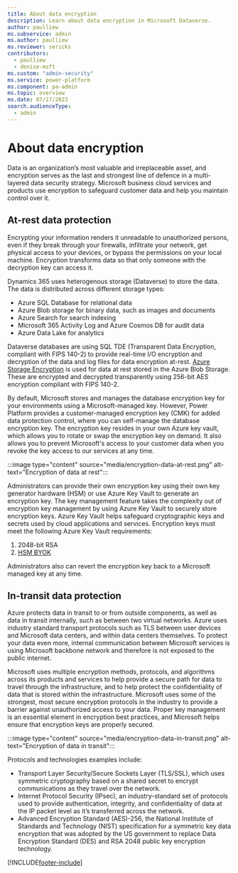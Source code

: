 ```yaml
---
title: About data encryption
description: Learn about data encryption in Microsoft Dataverse. 
author: paulliew
ms.subservice: admin
ms.author: paulliew
ms.reviewer: sericks
contributors:
  - paulliew
  - denise-msft
ms.custom: "admin-security"
ms.service: power-platform
ms.component: pa-admin
ms.topic: overview
ms.date: 07/17/2023
search.audienceType: 
  - admin
---
```

# About data encryption

Data is an organization’s most valuable and irreplaceable asset, and encryption serves as the last and strongest line of defence in a multi-layered data security strategy. Microsoft business cloud services and products use encryption to safeguard customer data and help you maintain control over it.

## At-rest data protection

Encrypting your information renders it unreadable to unauthorized persons, even if they break through your firewalls, infiltrate your network, get physical access to your devices, or bypass the permissions on your local machine. Encryption transforms data so that only someone with the decryption key can access it.

Dynamics 365 uses heterogenous storage (Dataverse) to store the data. The data is distributed across different storage types:

- Azure SQL Database for relational data
- Azure Blob storage for binary data, such as images and documents
- Azure Search for search indexing
- Microsoft 365 Activity Log and Azure Cosmos DB for audit data
- Azure Data Lake for analytics

Dataverse databases are using SQL TDE (Transparent Data Encryption, compliant with FIPS 140-2) to provide real-time I/O encryption and decryption of the data and log files for data encryption at-rest. [Azure Storage Encryption](/azure/storage/common/storage-service-encryption) is used for data at rest stored in the Azure Blob Storage. These are encrypted and decrypted transparently using 256-bit AES encryption compliant with FIPS 140-2.

By default, Microsoft stores and manages the database encryption key for your environments using a Microsoft-managed key. However, Power Platform provides a customer-managed encryption key (CMK) for added data protection control, where you can self-manage the database encryption key. The encryption key resides in your own Azure key vault, which allows you to rotate or swap the encryption key on demand. It also allows you to prevent Microsoft's access to your customer data when you revoke the key access to our services at any time.

:::image type="content" source="media/encryption-data-at-rest.png" alt-text="Encryption of data at rest":::

Administrators can provide their own encryption key using their own key generator hardware (HSM) or use Azure Key Vault to generate an encryption key. The key management feature takes the complexity out of encryption key management by using Azure Key Vault to securely store encryption keys. Azure Key Vault helps safeguard cryptographic keys and secrets used by cloud applications and services. Encryption keys must meet the following Azure Key Vault requirements:

1. 2048-bit RSA 
1. [HSM BYOK](/azure/key-vault/keys/hsm-protected-keys)

Administrators also can revert the encryption key back to a Microsoft managed key at any time.

## In-transit data protection

Azure protects data in transit to or from outside components, as well as data in transit internally, such as between two virtual networks. Azure uses industry standard transport protocols such as TLS between user devices and Microsoft data centers, and within data centers themselves. To protect your data even more, internal communication between Microsoft services is using Microsoft backbone network and therefore is not exposed to the public internet.

Microsoft uses multiple encryption methods, protocols, and algorithms across its products and services to help provide a secure path for data to travel through the infrastructure, and to help protect the confidentiality of data that is stored within the infrastructure. Microsoft uses some of the strongest, most secure encryption protocols in the industry to provide a barrier against unauthorized access to your data. Proper key management is an essential element in encryption best practices, and Microsoft helps ensure that encryption keys are properly secured.

:::image type="content" source="media/encryption-data-in-transit.png" alt-text="Encryption of data in transit":::

Protocols and technologies examples include:

- Transport Layer Security/Secure Sockets Layer (TLS/SSL), which uses symmetric cryptography based on a shared secret to encrypt communications as they travel over the network.
- Internet Protocol Security (IPsec), an industry-standard set of protocols used to provide authentication, integrity, and confidentiality of data at the IP packet level as it’s transferred across the network.
- Advanced Encryption Standard (AES)-256, the National Institute of Standards and Technology (NIST) specification for a symmetric key data encryption that was adopted by the US government to replace Data Encryption Standard (DES) and RSA 2048 public key encryption technology.





[!INCLUDE[footer-include](../includes/footer-banner.md)]
